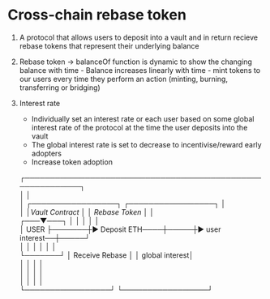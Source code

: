 # Cross-chain rebase token

1. A protocol that allows users to deposit into a vault and in return recieve rebase tokens that represent their underlying balance
2. Rebase token -> balanceOf function is dynamic to show the changing balance with time 
        - Balance increases linearly with time
        - mint tokens to our users every time they perform an action (minting, burning, transferring or bridging)
3. Interest rate
    - Individually set an interest rate or each user based on some global interest rate of the protocol at the time the user deposits into the vault
    - The global interest rate is set to decrease to incentivise/reward early adopters 
    - Increase token adoption
                                                                        
     ┌───────────────────────────────────────────────────────────┐  
     │                                                           │  
     │           ┌─────────────────┐     ┌─────────────────┐     │  
     │           │*Vault Contract* │     │ *Rebase Token*  │     │  
 ┌───▼───┐       │                 │     │                 │     │  
 │ USER  ├───────┼► Deposit ETH────┼─────┼► user interest──┼─────┘  
 │       │       │                 │     │                 │        
 └───────┘       │  Receive Rebase │     │  global interest│        
                 │                 │     │                 │        
                 │                 │     │                 │        
                 │                 │     │                 │        
                 └─────────────────┘     └─────────────────┘           
            
